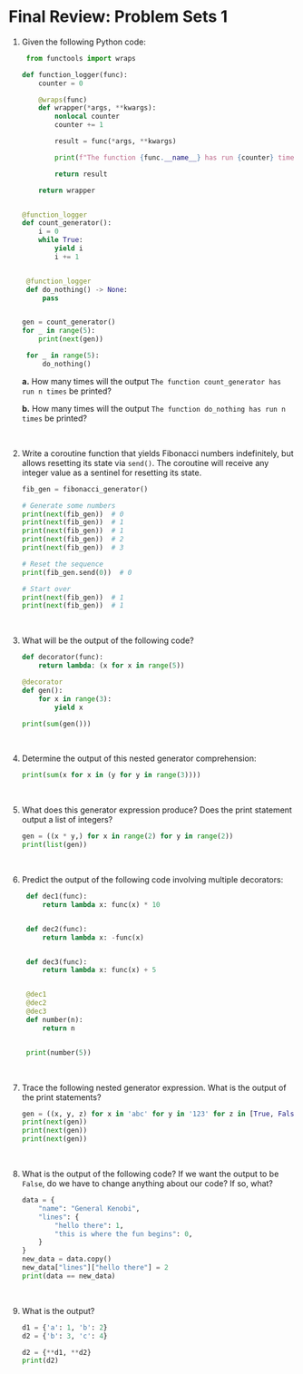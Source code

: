 # Final Review: Problem Sets 1

1. Given the following Python code:

   ```python
    from functools import wraps

   def function_logger(func):
       counter = 0

       @wraps(func)
       def wrapper(*args, **kwargs):
           nonlocal counter
           counter += 1

           result = func(*args, **kwargs)

           print(f"The function {func.__name__} has run {counter} times")

           return result

       return wrapper


   @function_logger
   def count_generator():
       i = 0
       while True:
           yield i
           i += 1


    @function_logger
    def do_nothing() -> None:
        pass


   gen = count_generator()
   for _ in range(5):
       print(next(gen))

    for _ in range(5):
        do_nothing()
   ```

   **a.** How many times will the output `The function count_generator has run n times` be printed?

   **b.** How many times will the output `The function do_nothing has run n times` be printed?

   &nbsp;

2. Write a coroutine function that yields Fibonacci numbers indefinitely, but allows resetting its state via `send()`. The coroutine will receive any integer value as a sentinel for resetting its state.

   ```python
   fib_gen = fibonacci_generator()

   # Generate some numbers
   print(next(fib_gen))  # 0
   print(next(fib_gen))  # 1
   print(next(fib_gen))  # 1
   print(next(fib_gen))  # 2
   print(next(fib_gen))  # 3

   # Reset the sequence
   print(fib_gen.send(0))  # 0

   # Start over
   print(next(fib_gen))  # 1
   print(next(fib_gen))  # 1

   ```

   &nbsp;

3. What will be the output of the following code?

   ```python
   def decorator(func):
       return lambda: (x for x in range(5))

   @decorator
   def gen():
       for x in range(3):
           yield x

   print(sum(gen()))

   ```

   &nbsp;

4. Determine the output of this nested generator comprehension:

   ```python
   print(sum(x for x in (y for y in range(3))))
   ```

   &nbsp;

5. What does this generator expression produce? Does the print statement output a list of integers?

   ```python
   gen = ((x * y,) for x in range(2) for y in range(2))
   print(list(gen))
   ```

   &nbsp;

6. Predict the output of the following code involving multiple decorators:

   ```python
    def dec1(func):
        return lambda x: func(x) * 10


    def dec2(func):
        return lambda x: -func(x)


    def dec3(func):
        return lambda x: func(x) + 5


    @dec1
    @dec2
    @dec3
    def number(n):
        return n


    print(number(5))
   ```

   &nbsp;

7. Trace the following nested generator expression. What is the output of the print statements?

   ```python
   gen = ((x, y, z) for x in 'abc' for y in '123' for z in [True, False])
   print(next(gen))
   print(next(gen))
   print(next(gen))
   ```

   &nbsp;

8. What is the output of the following code? If we want the output to be `False`, do we have to change anything about our code? If so, what?

   ```python
   data = {
       "name": "General Kenobi",
       "lines": {
           "hello there": 1,
           "this is where the fun begins": 0,
       }
   }
   new_data = data.copy()
   new_data["lines"]["hello there"] = 2
   print(data == new_data)
   ```

   &nbsp;

9. What is the output?

   ```python
   d1 = {'a': 1, 'b': 2}
   d2 = {'b': 3, 'c': 4}

   d2 = {**d1, **d2}
   print(d2)
   ```

   &nbsp;
